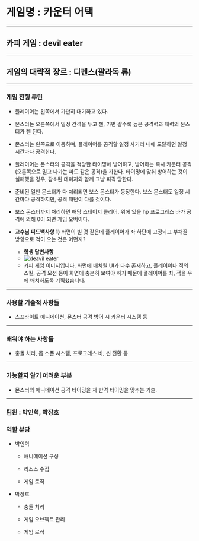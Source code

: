 # 게임명 : 카운터 어택

---

## 카피 게임 : devil eater

---

## 게임의 대략적 장르 : 디펜스(팔라독 류)

---

### 게임 진행 루틴

* 플레이어는 왼쪽에서 가만히 대기하고 있다.

* 몬스터는 오른쪽에서 일정 간격을 두고 젠, 가면 갈수록 높은 공격력과 체력의 몬스터가 젠 된다.

* 몬스터는 왼쪽으로 이동하며, 플레이어를 공격할 일정 사거리 내에 도달하면 일정 시간마다 공격한다.

* 플레이어는 몬스터의 공격을 적당한 타이밍에 방어하고, 방어하는 즉시 카운터 공격(오른쪽으로 밀고 나가는 파도 같은 공격)을 가한다. 타이밍에 맞춰 방어하는 것이 실패했을 경우, 감소된 데미지와 함께 그냥 피격 당한다.

* 준비된 일반 몬스터가 다 처리되면 보스 몬스터가 등장한다. 보스 몬스터도 일정 시간마다 공격하지만, 공격 패턴이 다를 것이다.

* 보스 몬스터까지 처리하면 해당 스테이지 클리어, 위에 있을 hp 프로그레스 바가 공격에 의해 0이 되면 게임 오버이다.

* **교수님 피드백사항 1)** 화면이 빌 것 같은데 플레이어가 좌 하단에 고정되고 부채꼴 방향으로 적이 오는 것은 어떤지?
	* **학생 답변사항**
	* ![deavil eater](https://user-images.githubusercontent.com/43128272/80459263-14b3f500-896d-11ea-8619-6ccaaab689b2.jpg)
	* 카피 게임 이미지입니다. 화면에 배치될 UI가 다수 존재하고, 플레이어나 적의 스킬, 공격 모션 등이 화면에 충분히 보여야 하기 때문에 플레이어를 좌, 적을 우에 배치하도록 기획했습니다.

---

### 사용할 기술적 사항들

* 스프라이트 애니메이션, 몬스터 공격 방어 시 카운터 시스템 등

---

### 배워야 하는 사항들

* 충돌 처리, 몹 스폰 시스템, 프로그레스 바, 씬 전환 등

---

### 가능할지 알기 어려운 부분

* 몬스터의 애니메이션 공격 타이밍을 재 반격 타이밍을 맞추는 기술.

---

### 팀원 : 박인혁, 박장호

### 역할 분담

* 박인혁

	* 애니메이션 구성

	* 리소스 수집

	* 게임 로직

 

* 박장호

	* 충돌 처리

	* 게임 오브젝트 관리

	* 게임 로직